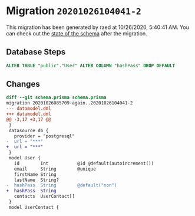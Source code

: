 # Migration `20201026104041-2`

This migration has been generated by raed at 10/26/2020, 5:40:41 AM.
You can check out the [state of the schema](./schema.prisma) after the migration.

## Database Steps

```sql
ALTER TABLE "public"."User" ALTER COLUMN "hashPass" DROP DEFAULT
```

## Changes

```diff
diff --git schema.prisma schema.prisma
migration 20201026085709-again..20201026104041-2
--- datamodel.dml
+++ datamodel.dml
@@ -3,17 +3,17 @@
 }
 datasource db {
   provider = "postgresql"
-  url = "***"
+  url = "***"
 }
 model User {
   id        Int           @id @default(autoincrement())
   email     String        @unique
   firstName String
   lastName  String?
-  hashPass  String        @default("non")
+  hashPass  String
   contacts  UserContact[]
 }
 model UserContact {
```


